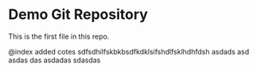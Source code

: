 # Demo Git Repository

This is the first file in this repo.

@index added
cotes
sdfsdhilfskbkbsdfkdklsifshdlfsklhdhfdsh
asdads
asd
asdas
das
asdadas sdasdas
